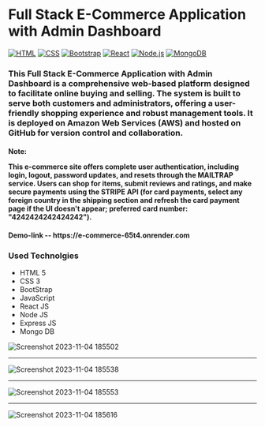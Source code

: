 # Full Stack E-Commerce Application with Admin Dashboard

[![HTML](https://img.shields.io/badge/HTML-5-orange)](https://developer.mozilla.org/en-US/docs/Web/HTML)
[![CSS](https://img.shields.io/badge/CSS-3-blue)](https://developer.mozilla.org/en-US/docs/Web/CSS)
[![Bootstrap](https://img.shields.io/badge/Bootstrap-v5.5.0-purple)](https://getbootstrap.com/)
[![React](https://img.shields.io/badge/React-v17.0.2-blue)](https://reactjs.org/) 
[![Node.js](https://img.shields.io/badge/Node.js-v14.17.0-green)](https://nodejs.org/)
[![MongoDB](https://img.shields.io/badge/MongoDB-v4.4.6-brightgreen)](https://www.mongodb.com/)


<h3>
  This Full Stack E-Commerce Application with Admin Dashboard is a comprehensive web-based platform designed to facilitate online buying and selling.
  The system is built to serve both customers and administrators, offering a user-friendly shopping experience and robust management tools.
  It is deployed on Amazon Web Services (AWS) and hosted on GitHub for version control and collaboration.
</h3>

<h4>Note: 

This e-commerce site offers complete user authentication, including login, logout, password updates, and resets through the MAILTRAP service. Users can shop for items, submit reviews and ratings, and make secure payments using the STRIPE API (for card payments, select any foreign country in the shipping section and refresh the card payment page if the UI doesn't appear; preferred card number: "4242424242424242").

</h4>


<h4>Demo-link -- https://e-commerce-65t4.onrender.com</h4>


<h3>Used Technolgies</h3>
<ul>
  <li>HTML 5</li>
<li>CSS 3</li>
<li>BootStrap</li>
<li>JavaScript</li>
<li>React JS</li>
<li>Node JS</li>
<li>Express JS</li>
<li>Mongo DB</li>
</ul>

![Screenshot 2023-11-04 185502](https://github.com/GowthamaViknesh/E-Commerce/assets/133188448/19fa412a-d140-48ae-bbdf-f8a5a06fd81d)

<hr/>


![Screenshot 2023-11-04 185538](https://github.com/GowthamaViknesh/E-Commerce/assets/133188448/a544b698-fdc2-468f-ba68-5bb9e562dbcf)

<hr/>


![Screenshot 2023-11-04 185553](https://github.com/GowthamaViknesh/E-Commerce/assets/133188448/b86b8be4-ca31-4211-b787-8f7d22a3f07a)

<hr/>


![Screenshot 2023-11-04 185616](https://github.com/GowthamaViknesh/E-Commerce/assets/133188448/0634f928-f152-43ca-a520-49a0ede9b331)
